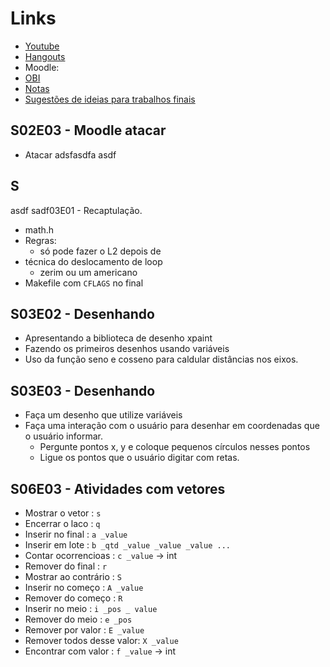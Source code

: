 # Links
- [Youtube](https://www.youtube.com/playlist?list=PLqwyjBSVOHRzgNEUNwc0hAHBOxy5M5JXW)
- [Hangouts](https://hangouts.google.com/group/RUEkyLG2NuDJBeGD9)
- Moodle:  
- [OBI](https://olimpiada.ic.unicamp.br/pratique/pj/)
- [Notas](https://docs.google.com/spreadsheets/d/1toZZ-Vp_DuLNMh9Kku0lBUS1MQ1MpPSzCzcBVn3EuNc/edit#gid=0)
- [Sugestões de ideias para trabalhos finais](https://qxcodepoo.github.io/)

## S02E03 - Moodle atacar

- Atacar adsfasdfa
asdf
## S

asdf
sadf03E01 - Recaptulação.
- math.h
- Regras:
    - só pode fazer o L2 depois de 
- técnica do deslocamento de loop
    - zerim ou um americano
- Makefile com `CFLAGS` no final

## S03E02 - Desenhando
- Apresentando a biblioteca de desenho xpaint
- Fazendo os primeiros desenhos usando variáveis
- Uso da função seno e cosseno para caldular distâncias nos eixos.

## S03E03 - Desenhando
- Faça um desenho que utilize variáveis
- Faça uma interação com o usuário para desenhar em coordenadas que o usuário informar.
    - Pergunte pontos x, y e coloque pequenos círculos nesses pontos
    - Ligue os pontos que o usuário digitar com retas.

## S06E03 - Atividades com vetores
- Mostrar o vetor          : `s`
- Encerrar o laco          : `q`
- Inserir no final         : `a _value`
- Inserir em lote          : `b _qtd _value _value _value ...`
- Contar ocorrencioas      : `c _value` -> int
- Remover do final         : `r`
- Mostrar ao contrário     : `S`
- Inserir no começo        : `A _value`
- Remover do começo        : `R`
- Inserir no meio          : `i _pos _ value`
- Remover do meio          : `e _pos`
- Remover por valor        : `E _value`
- Remover todos desse valor: `X _value`
- Encontrar com valor      : `f _value` -> int


